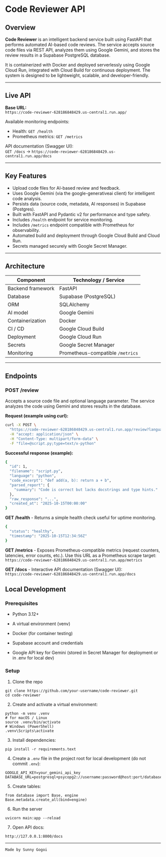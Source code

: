 # Code Reviewer API

## Overview

**Code Reviewer** is an intelligent backend service built using FastAPI that performs automated AI-based code reviews. The service accepts source code files via REST API, analyzes them using Google Gemini, and stores the review results in a Supabase PostgreSQL database.

It is containerized with Docker and deployed serverlessly using Google Cloud Run, integrated with Cloud Build for continuous deployment. The system is designed to be lightweight, scalable, and developer-friendly.

---

## Live API

**Base URL:**  
`https://code-reviewer-628186848429.us-central1.run.app/`

Available monitoring endpoints:  
- Health: `GET /health`  
- Prometheus metrics: `GET /metrics`  

API documentation (Swagger UI):  
`GET /docs` → `https://code-reviewer-628186848429.us-central1.run.app/docs`

---

## Key Features

- Upload code files for AI-based review and feedback.  
- Uses Google Gemini (via the google-generativeai client) for intelligent code analysis.  
- Persists data (source code, metadata, AI responses) in Supabase (Postgres).  
- Built with FastAPI and Pydantic v2 for performance and type safety.  
- Includes `/health` endpoint for service monitoring.  
- Includes `/metrics` endpoint compatible with Prometheus for observability.  
- Automated build and deployment through Google Cloud Build and Cloud Run.  
- Secrets managed securely with Google Secret Manager.

---

## Architecture

| Component           | Technology / Service              |
|---------------------|-----------------------------------|
| Backend framework   | FastAPI                           |
| Database            | Supabase (PostgreSQL)             |
| ORM                 | SQLAlchemy                        |
| AI model            | Google Gemini                     |
| Containerization    | Docker                            |
| CI / CD             | Google Cloud Build                |
| Deployment          | Google Cloud Run                  |
| Secrets             | Google Secret Manager             |
| Monitoring          | Prometheus-compatible `/metrics`  |

---

## Endpoints

### POST /review
Accepts a source code file and optional language parameter. The service analyzes the code using Gemini and stores results in the database.

**Request (example using curl):**
```bash
curl -X POST \
  "https://code-reviewer-628186848429.us-central1.run.app/review?language=python" \
  -H "accept: application/json" \
  -H "Content-Type: multipart/form-data" \
  -F "file=@script.py;type=text/x-python"
```

**Successful response (example):**
```bash
{
  "id": 1,
  "filename": "script.py",
  "language": "python",
  "code_excerpt": "def add(a, b): return a + b",
  "parsed_report": {
    "summary": "Code is correct but lacks docstrings and type hints."
  },
  "raw_response": "...",
  "created_at": "2025-10-15T00:00:00"
}
```

**GET /health** - Returns a simple health check useful for uptime monitoring.
```bash
{
  "status": "healthy",
  "timestamp": "2025-10-15T12:34:56Z"
}
```

**GET /metrics** - Exposes Prometheus-compatible metrics (request counters, latencies, error counts, etc.). Use this URL as a Prometheus scrape target: <br>
`
https://code-reviewer-628186848429.us-central1.run.app/metrics
`

**GET /docs** - Interactive API documentation (Swagger UI): <br>
`https://code-reviewer-628186848429.us-central1.run.app/docs`

## Local Development

### Prerequisites
- Python 3.12+

- A virtual environment (venv)

- Docker (for container testing)

- Supabase account and credentials

- Google API key for Gemini (stored in Secret Manager for deployment or in .env for local dev)

### Setup

1. Clone the repo
```
git clone https://github.com/your-username/code-reviewer.git
cd code-reviewer
```

2. Create and activate a virtual environment:
```
python -m venv .venv
# for macOS / Linux
source .venv/bin/activate
# Windows (PowerShell)
.venv\Scripts\activate
```

3. Install dependencies:
```
pip install -r requirements.text
```

4. Create a `.env` file in the project root for local development (do not commit `.env`):
```
GOOGLE_API_KEY=your_gemini_api_key
DATABASE_URL=postgresql+psycopg2://username:password@host:port/database
```

5. Create tables:
```
from database import Base, engine
Base.metadata.create_all(bind=engine)
```

6. Run the server
```
uvicorn main:app --reload
```

7. Open API docs:
```
http://127.0.0.1:8000/docs
```

<hr>

```
Made by Sunny Gogoi
```